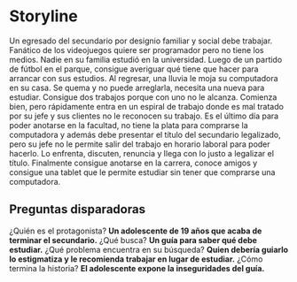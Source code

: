 # Storyline
Un egresado del secundario por designio familiar y social debe trabajar. Fanático de los videojuegos quiere ser programador pero no tiene los medios. Nadie en su familia estudió en la universidad. Luego de un partido de fútbol en el parque, consigue averiguar qué tiene que hacer para arrancar con sus estudios. Al regresar, una lluvia le moja su computadora en su casa. Se quema y no puede arreglarla, necesita una nueva para estudiar. Consigue dos trabajos porque con uno no le alcanza. Comienza bien, pero rápidamente entra en un espiral de trabajo donde es mal tratado por su jefe y sus clientes no le reconocen su trabajo. Es el último día para poder anotarse en la facultad, no tiene la plata para comprarse la computadora y además debe presentar el título del secundario legalizado, pero su jefe no le permite salir del trabajo en horario laboral para poder hacerlo. Lo enfrenta, discuten, renuncia y llega con lo justo a legalizar el título. Finalmente consigue anotarse en la carrera, conoce amigos y consigue una tablet que le permite estudiar sin tener que comprarse una computadora.

## Preguntas disparadoras
¿Quién es el protagonista? **Un adolescente de 19 años que acaba de terminar el secundario.**
¿Qué busca? **Un guía para saber qué debe estudiar.**
¿Qué problema encuentra en su búsqueda? **Quien debería guiarlo lo estigmatiza y le recomienda trabajar en lugar de estudiar.**
¿Cómo termina la historia? **El adolescente expone la inseguridades del guía.**
